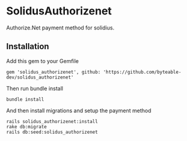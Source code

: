 # SolidusAuthorizenet

Authorize.Net payment method for solidius.


## Installation

Add this gem to your Gemfile

```
gem 'solidus_authorizenet', github: 'https://github.com/byteable-dev/solidus_authorizenet'
```

Then run bundle install

```
bundle install
```

And then install migrations and setup the payment method

```
rails solidus_authorizenet:install
rake db:migrate
rails db:seed:solidus_authorizenet
```
